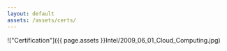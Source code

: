 ```yaml
---
layout: default
assets: /assets/certs/
---
```

!["Certification"]({{ page.assets }}Intel/2009_06_01_Cloud_Computing.jpg)
